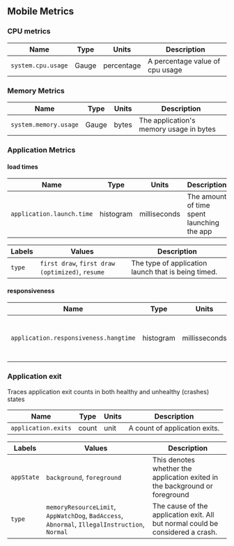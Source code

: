 ## Mobile Metrics

### CPU metrics
| Name               | Type             | Units      | Description                     |
|--------------------|------------------|------------|---------------------------------|
| `system.cpu.usage` | Gauge | percentage | A percentage value of cpu usage |

### Memory Metrics
| Name                   | Type             | Units | Description                             |
|------------------------|------------------|-------|-----------------------------------------|
| `system.memory.usage`  | Gauge | bytes | The application's memory usage in bytes |


### Application Metrics
#### load times
| Name                                 | Type      | Units   | Description                                                           |
|--------------------------------------|-----------|---------|-----------------------------------------------------------------------|
| `application.launch.time`            | histogram | milliseconds | The amount of time spent launching the app                            |

| Labels | Values                                          | Description                                         |
|--------|-------------------------------------------------|-----------------------------------------------------|
| `type` | `first draw`, `first draw (optimized)`, `resume`| The type of application launch that is being timed. |

#### responsiveness
| Name                                   | Type      | Units   | Description                                                 |
|----------------------------------------|-----------|---------|-------------------------------------------------------------|
|  `application.responsiveness.hangtime` | histogram | millisseconds | The amount of time the applications has spent unresponsive. | 
 
### Application exit
Traces application exit counts in both healthy and unhealthy (crashes) states

| Name                | Type  | Units | Description                   |
|---------------------|-------|-------|-------------------------------|
| `application.exits` | count |  unit | A count of application exits. |


| Labels     |  Values                                                                                        |  Description                                                                   |
|------------|------------------------------------------------------------------------------------------------|--------------------------------------------------------------------------------|
| `appState` | `background`, `foreground`                                                                     | This denotes whether the application exited in the background or foreground    |
| `type`     | `memoryResourceLimit`, `AppWatchDog`, `BadAccess`, `Abnormal`,  `IllegalInstruction`, `Normal` | The cause of the application exit. All but normal could be considered a crash. |



